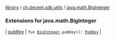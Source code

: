[library](../../index.md) / [ch.decent.sdk.utils](../index.md) / [java.math.BigInteger](./index.md)

### Extensions for java.math.BigInteger

| [pubKey](pub-key.md) | `fun `[`BigInteger`](http://docs.oracle.com/javase/6/docs/api/java/math/BigInteger.html)`.pubKey(): `[`PubKey`](../../ch.decent.sdk.model/-pub-key/index.md) |

